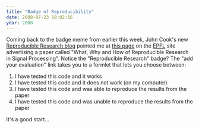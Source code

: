 ```yaml
---
title: "Badge of Reproducibility"
date: 2008-07-23 19:02:16
year: 2008
---
```

Coming back to the badge meme from earlier this week, John Cook's new <a href="http://reproducibleresearch.org/blog/">Reproducible Research blog</a> pointed me at <a href="http://rr.epfl.ch/17/">this page</a> on the <a href="http://rr.epfl.ch">EPFL</a> site advertising a paper called "What, Why and How of Reproducible Research in Signal Processing".  Notice the "Reproducible Research" badge?  The "add your evaluation" link takes you to a formlet that lets you choose between:
<ol>
  <li>I have tested this code and it works</li>
  <li>I have tested this code and it does not work (on my computer)</li>
  <li>I have tested this code and was able to reproduce the results from the paper</li>
  <li>I have tested this code and was unable to reproduce the results from the paper</li>
</ol>
It's a good start...
